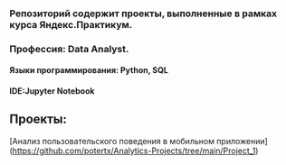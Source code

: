 ### Репозиторий содержит проекты, выполненные в рамках курса Яндекс.Практикум. 
### Профессия: Data Analyst.

#### Языки программирования: Python, SQL
#### IDE:Jupyter Notebook
## Проекты:

[Анализ пользовательского поведения в мобильном приложении] (https://github.com/potertx/Analytics-Projects/tree/main/Project_1)

